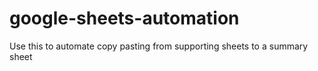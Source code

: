 # google-sheets-automation
Use this to automate copy pasting from supporting sheets to a summary sheet
